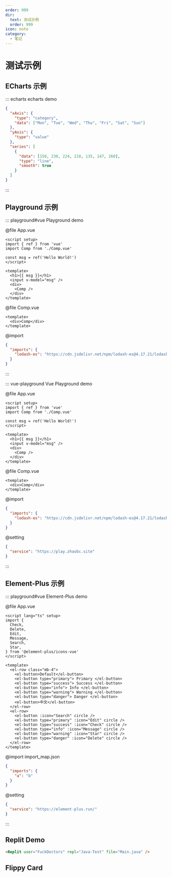 ```yaml
---
order: 999
dir:
  text: 测试示例
  order: 999
icon: note
category:
  - 笔记
---
```


# 测试示例

## ECharts 示例

::: echarts echarts demo

```json
{
  "xAxis": {
    "type": "category",
    "data": ["Mon", "Tue", "Wed", "Thu", "Fri", "Sat", "Sun"]
  },
  "yAxis": {
    "type": "value"
  },
  "series": [
    {
      "data": [150, 230, 224, 218, 135, 147, 260],
      "type": "line",
      "smooth": true
    }
  ]
}
```

:::

## Playground 示例

::: playground#vue Playground demo

@file App.vue

```vue
<script setup>
import { ref } from 'vue'
import Comp from './Comp.vue'

const msg = ref('Hello World!')
</script>

<template>
  <h1>{{ msg }}</h1>
  <input v-model="msg" />
  <div>
    <Comp />
  </div>
</template>
```

@file Comp.vue

```vue
<template>
  <div>Comp</div>
</template>
```

@import

```json
{
  "imports": {
    "lodash-es": "https://cdn.jsdelivr.net/npm/lodash-es@4.17.21/lodash.min.js"
  }
}
```

:::

::: vue-playground Vue Playground demo

@file App.vue

```vue
<script setup>
import { ref } from 'vue'
import Comp from './Comp.vue'

const msg = ref('Hello World!')
</script>

<template>
  <h1>{{ msg }}</h1>
  <input v-model="msg" />
  <div>
    <Comp />
  </div>
</template>
```

@file Comp.vue

```vue
<template>
  <div>Comp</div>
</template>
```

@import

```json
{
  "imports": {
    "lodash-es": "https://cdn.jsdelivr.net/npm/lodash-es@4.17.21/lodash.min.js"
  }
}
```

@setting

```json
{
  "service": "https://play.zhaobc.site"
}
```

:::

## Element-Plus 示例

::: playground#vue Element-Plus demo

@file App.vue

```vue
<script lang="ts" setup>
import {
  Check,
  Delete,
  Edit,
  Message,
  Search,
  Star,
} from '@element-plus/icons-vue'
</script>

<template>
  <el-row class="mb-4">
    <el-button>Default</el-button>
    <el-button type="primary"> Primary </el-button>
    <el-button type="success"> Success </el-button>
    <el-button type="info"> Info </el-button>
    <el-button type="warning"> Warning </el-button>
    <el-button type="danger"> Danger </el-button>
    <el-button>中文</el-button>
  </el-row>
  <el-row>
    <el-button :icon="Search" circle />
    <el-button type="primary" :icon="Edit" circle />
    <el-button type="success" :icon="Check" circle />
    <el-button type="info" :icon="Message" circle />
    <el-button type="warning" :icon="Star" circle />
    <el-button type="danger" :icon="Delete" circle />
  </el-row>
</template>
```

@import import_map.json

```json
{
  "imports": {
    "a": "b"
  }
}
```

@setting

```json
{
  "service": "https://element-plus.run/"
}
```

:::

## Replit Demo

<Replit user="FuckDoctors" repl="Java-Test" file="Main.java" />

```md
<Replit user="FuckDoctors" repl="Java-Test" file="Main.java" />
```

## Flippy Card

<HanziCard zi="春" />

<HanziCard zi="皓" hide-pinyin />
